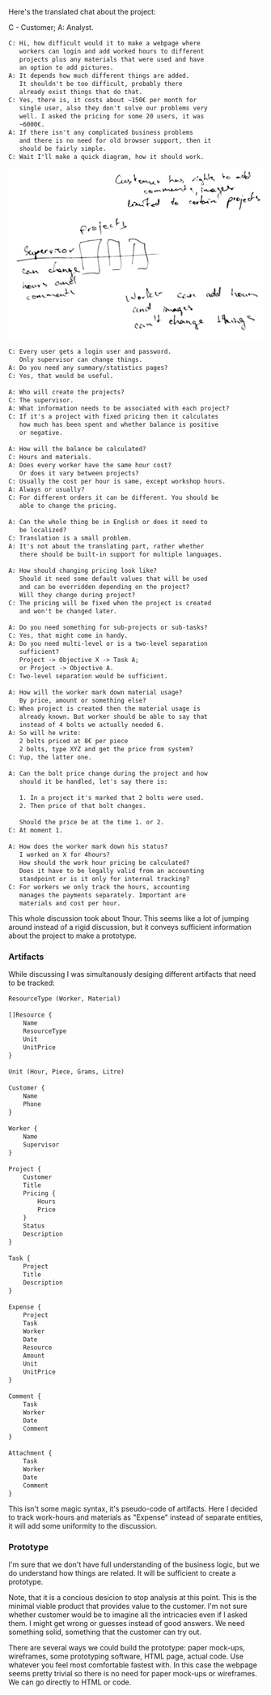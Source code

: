 Here's the translated chat about the project:

C - Customer; A: Analyst.

```
C: Hi, how difficult would it to make a webpage where
   workers can login and add worked hours to different
   projects plus any materials that were used and have
   an option to add pictures.
A: It depends how much different things are added.
   It shouldn't be too difficult, probably there
   already exist things that do that.
C: Yes, there is, it costs about ~150€ per month for
   single user, also they don't solve our problems very
   well. I asked the pricing for some 20 users, it was
   ~6000€.
A: If there isn't any complicated business problems
   and there is no need for old browser support, then it
   should be fairly simple.
C: Wait I'll make a quick diagram, how it should work.
```

![Project sketch](images/project-sketch.png)

```
C: Every user gets a login user and password.
   Only supervisor can change things.
A: Do you need any summary/statistics pages?
C: Yes, that would be useful.

A: Who will create the projects?
C: The supervisor.
A: What information needs to be associated with each project?
C: If it's a project with fixed pricing then it calculates
   how much has been spent and whether balance is positive
   or negative.

A: How will the balance be calculated?
C: Hours and materials.
A: Does every worker have the same hour cost?
   Or does it vary between projects?
C: Usually the cost per hour is same, except workshop hours.
A: Always or usually?
C: For different orders it can be different. You should be
   able to change the pricing.

A: Can the whole thing be in English or does it need to
   be localized?
C: Translation is a small problem.
A: It's not about the translating part, rather whether
   there should be built-in support for multiple languages.

A: How should changing pricing look like?
   Should it need some default values that will be used
   and can be overridden depending on the project?
   Will they change during project?
C: The pricing will be fixed when the project is created
   and won't be changed later.

A: Do you need something for sub-projects or sub-tasks?
C: Yes, that might come in handy.
A: Do you need multi-level or is a two-level separation
   sufficient?
   Project -> Objective X -> Task A;
   or Project -> Objective A.
C: Two-level separation would be sufficient.

A: How will the worker mark down material usage?
   By price, amount or something else?
C: When project is created then the material usage is
   already known. But worker should be able to say that
   instead of 4 bolts we actually needed 6.
A: So will he write:
   2 bolts priced at 8€ per piece
   2 bolts, type XYZ and get the price from system?
C: Yup, the latter one.

A: Can the bolt price change during the project and how
   should it be handled, let's say there is:

   1. In a project it's marked that 2 bolts were used.
   2. Then price of that bolt changes.

   Should the price be at the time 1. or 2.
C: At moment 1.

A: How does the worker mark down his status?
   I worked on X for 4hours?
   How should the work hour pricing be calculated?
   Does it have to be legally valid from an accounting
   standpoint or is it only for internal tracking?
C: For workers we only track the hours, accounting
   manages the payments separately. Important are
   materials and cost per hour.
```

This whole discussion took about 1hour. This seems like
a lot of jumping around instead of a rigid discussion, but
it conveys sufficient information about the project to
make a prototype.

### Artifacts

While discussing I was simultanously desiging different
artifacts that need to be tracked:

```
ResourceType (Worker, Material)

[]Resource {
	Name
	ResourceType
	Unit
	UnitPrice
}

Unit (Hour, Piece, Grams, Litre)

Customer {
	Name
	Phone
}

Worker {
	Name
	Supervisor
}

Project {
	Customer
	Title
	Pricing {
		Hours
		Price
	}
	Status
	Description
}

Task {
	Project
	Title
	Description
}

Expense {
	Project
	Task
	Worker
	Date
	Resource
	Amount
	Unit
	UnitPrice
}

Comment {
	Task
	Worker
	Date
	Comment
}

Attachment {
	Task
	Worker
	Date
	Comment
}
```

This isn't some magic syntax, it's pseudo-code of artifacts.
Here I decided to track work-hours and materials as "Expense"
instead of separate entities, it will add some uniformity to the discussion.

### Prototype

I'm sure that we don't have full understanding of the business logic,
but we do understand how things are related. It will be sufficient to create
a prototype.

Note, that it is a concious desicion to stop analysis at this point.
This is the minimal viable product that provides value to the customer.
I'm not sure whether customer would be to imagine all the intricacies
even if I asked them. I might get wrong or guesses instead of good answers.
We need something solid, something that the customer can try out.

There are several ways we could build the prototype: paper mock-ups, wireframes,
some prototyping software, HTML page, actual code.
Use whatever you feel most comfortable fastest with.
In this case the webpage seems pretty trivial so there is no need for paper
mock-ups or wireframes. We can go directly to HTML or code.